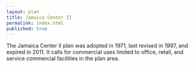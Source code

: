 ```yaml
---
layout: plan
title: Jamaica Center II
permalink: index.html
published: true
---
```


The Jamaica Center II plan was adopted in 1971, last revised in 1997, and expired in 2011. It calls for commercial uses limited to office, retail, and service commercial facilities in the plan area.